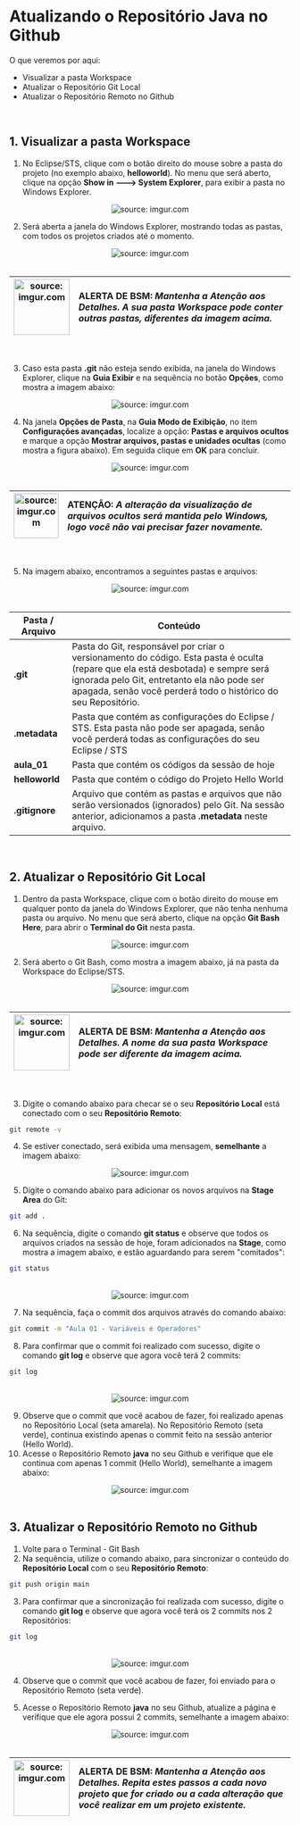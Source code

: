 <h1>Atualizando o Repositório Java no Github</h1>



O que veremos por aqui:

- Visualizar a pasta Workspace
- Atualizar o Repositório Git Local
- Atualizar o Repositório Remoto no Github

<br />

<h2>1. Visualizar a pasta Workspace</h2>



1. No Eclipse/STS, clique com o botão direito do mouse sobre a pasta do projeto (no exemplo abaixo, **helloworld**). No menu que será aberto, clique na opção **Show in 🡒 System Explorer**, para exibir a pasta no Windows Explorer.

<div align="center"><img src="https://i.imgur.com/cR65mhl.png" title="source: imgur.com" /></div>

2. Será aberta a janela do Windows Explorer, mostrando todas as pastas, com todos os projetos criados até o momento.

<div align="center"><img src="https://i.imgur.com/iWE0EAX.png" title="source: imgur.com" /></div>

<br />

| <img src="https://i.imgur.com/vVDBDG0.png" title="source: imgur.com" width="100px"/> | <div align="left"> **ALERTA DE BSM:** *Mantenha a Atenção aos Detalhes. A sua pasta Workspace pode conter outras pastas, diferentes da imagem acima.* </div> |
| ------------------------------------------------------------ | ------------------------------------------------------------ |

<br />

3. Caso esta pasta **.git** não esteja sendo exibida, na janela do Windows Explorer, clique na **Guia Exibir** e na sequência no botão **Opções**, como mostra a imagem abaixo:

<div align="center"><img src="https://i.imgur.com/4Bh3jii.png" title="source: imgur.com" /></div>

4. Na janela **Opções de Pasta**, na **Guia Modo de Exibição**, no item **Configurações avançadas**, localize a opção: **Pastas e arquivos ocultos** e marque a opção **Mostrar arquivos, pastas e unidades ocultas** (como mostra a figura abaixo). Em seguida clique em **OK** para concluir.

<div align="center"><img src="https://i.imgur.com/n8hQu12.png" title="source: imgur.com" /></div>

<br />

| <img src="https://i.imgur.com/oScAYGc.png" title="source: imgur.com" width="80px"/> | <div align="left"> **ATENÇÃO:** *A alteração da visualização de arquivos ocultos será mantida pelo Windows, logo você não vai precisar fazer novamente.* </div> |
| ------------------------------------------------------------ | ------------------------------------------------------------ |

<br />

5. Na imagem abaixo, encontramos a seguintes pastas e arquivos:

<div align="center"><img src="https://i.imgur.com/iWE0EAX.png" title="source: imgur.com" /></div>

<br />

| Pasta / Arquivo | Conteúdo                                                     |
| --------------- | ------------------------------------------------------------ |
| **.git**        | Pasta do Git, responsável por criar o versionamento do código. Esta pasta é oculta (repare que ela está desbotada) e sempre será ignorada pelo Git, entretanto ela não pode ser apagada, senão você perderá todo o histórico do seu Repositório. |
| **.metadata**   | Pasta que contém as configurações do Eclipse / STS. Esta pasta não pode ser apagada, senão você perderá todas as configurações do seu Eclipse / STS |
| **aula_01**     | Pasta que contém os códigos da sessão de hoje                |
| **helloworld**  | Pasta que contém o código do Projeto Hello World             |
| **.gitignore**  | Arquivo que contém as pastas e arquivos que não serão versionados (ignorados) pelo Git. Na sessão anterior, adicionamos a pasta **.metadata** neste arquivo. |

<br />

<h2>2. Atualizar o Repositório Git Local</h2>



1. Dentro da pasta Workspace, clique com o botão direito do mouse em qualquer ponto da janela do Windows Explorer, que não tenha nenhuma pasta ou arquivo. No menu que será aberto, clique na opção **Git Bash Here**, para abrir o **Terminal do Git** nesta pasta.

<div align="center"><img src="https://i.imgur.com/zbTy7xM.png" title="source: imgur.com" /></div>

2. Será aberto o Git Bash, como mostra a imagem abaixo, já na pasta da Workspace do Eclipse/STS.

<div align="center"><img src="https://i.imgur.com/To5Ttfc.png" title="source: imgur.com" /></div>

<br />

| <img src="https://i.imgur.com/vVDBDG0.png" title="source: imgur.com" width="100px"/> | <div align="left"> **ALERTA DE BSM:** *Mantenha a Atenção aos Detalhes. A nome da sua pasta Workspace pode ser diferente da imagem acima.* </div> |
| ------------------------------------------------------------ | ------------------------------------------------------------ |

<br />

3. Digite o comando abaixo para checar se o seu  **Repositório Local** está conectado com o seu **Repositório Remoto**:

```bash
git remote -v
```

4. Se estiver conectado, será exibida uma mensagem, **semelhante** a imagem abaixo:

<div align="center"><img src="https://i.imgur.com/XWee1oq.png" title="source: imgur.com" /></div>

5. Digite o comando abaixo para adicionar os novos arquivos na **Stage Area** do Git:


```bash
git add .
```

6. Na sequência, digite o comando **git status** e observe que todos os arquivos criados na sessão de hoje, foram adicionados na **Stage**, como mostra a imagem abaixo, e estão aguardando para serem "comitados":

```bash
git status
```

<br />

<div align="center"><img src="https://i.imgur.com/upNNUCw.png" title="source: imgur.com" /></div>

7. Na sequência, faça o commit dos arquivos através do comando abaixo:

```bash
git commit -m "Aula 01 - Variáveis e Operadores"
```

8. Para confirmar que o commit foi realizado com sucesso, digite o comando **git log** e observe que agora você terá 2 commits:

```bash
git log
```

<br />

<div align="center"><img src="https://i.imgur.com/oC9rtv2.png" title="source: imgur.com" /></div>

9. Observe que o commit que você acabou de fazer, foi realizado apenas no Repositório Local (seta amarela). No Repositório Remoto (seta verde), continua existindo apenas o commit feito na sessão anterior (Hello World).
10. Acesse o Repositório Remoto **java** no seu Github e verifique que ele continua com apenas 1 commit (Hello World), semelhante a imagem abaixo:

<div align="center"><img src="https://i.imgur.com/HQANKTE.png" title="source: imgur.com" /></div>

<br />

<h2>3. Atualizar o Repositório Remoto no Github</h2>



1. Volte para o Terminal - Git Bash
2. Na sequência, utilize o comando abaixo, para sincronizar o conteúdo do **Repositório Local** com o seu **Repositório Remoto**:

```bash
git push origin main
```

3. Para confirmar que a sincronização foi realizada com sucesso, digite o comando **git log** e observe que agora você terá os 2 commits nos 2 Repositórios:

```bash
git log
```

<br />

<div align="center"><img src="https://i.imgur.com/g6V8HHk.png" title="source: imgur.com" /></div>

4. Observe que o commit que você acabou de fazer, foi enviado para o Repositório Remoto (seta verde).

5. Acesse o Repositório Remoto **java** no seu Github, atualize a página e verifique que ele agora possui 2 commits, semelhante a imagem abaixo:

<div align="center"><img src="https://i.imgur.com/XFJwo0f.png" title="source: imgur.com" /></div>

<br />

| <img src="https://i.imgur.com/vVDBDG0.png" title="source: imgur.com" width="100px"/> | <div align="left"> **ALERTA DE BSM:** *Mantenha a Atenção aos Detalhes. Repita estes passos a cada novo projeto que for criado ou a cada alteração que você realizar em um projeto existente.* </div> |
| ------------------------------------------------------------ | ------------------------------------------------------------ |

<br />
